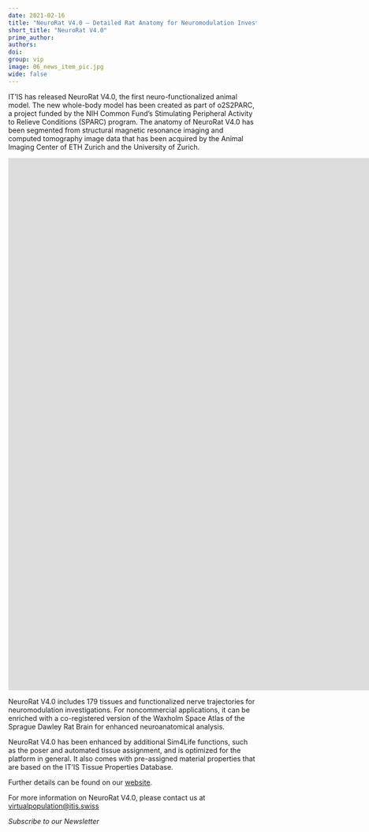```yaml
---
date: 2021-02-16
title: "NeuroRat V4.0 – Detailed Rat Anatomy for Neuromodulation Investigations"
short_title: "NeuroRat V4.0"
prime_author:
authors: 
doi: 
group: vip
image: 06_news_item_pic.jpg
wide: false
---
```

IT’IS has released NeuroRat V4.0, the first neuro-functionalized animal model. The new whole-body model has been created as part of o2S2PARC, a project funded by the NIH Common Fund’s Stimulating Peripheral Activity to Relieve Conditions (SPARC) program. The anatomy of NeuroRat V4.0 has been segmented from structural magnetic resonance imaging and computed tomography image data that has been acquired by the Animal Imaging Center of ETH Zurich and the University of Zurich.

<iframe width="1920" height="1080" frameborder="0"  src="https://www.youtube.com/embed/qUY45c5c5zw" title="YouTube video player" frameborder="0" allow="accelerometer; autoplay; clipboard-write; encrypted-media; gyroscope; picture-in-picture" allowfullscreen uk-responsive uk-video="automute: true"></iframe>

NeuroRat V4.0 includes 179 tissues and functionalized nerve trajectories for neuromodulation investigations. For noncommercial applications, it can be enriched with a co-registered version of the Waxholm Space Atlas of the Sprague Dawley Rat Brain for enhanced neuroanatomical analysis.

NeuroRat V4.0 has been enhanced by additional Sim4Life functions, such as the poser and automated tissue assignment, and is optimized for the platform in general. It also comes with pre-assigned material properties that are based on the IT’IS Tissue Properties Database.

Further details can be found on our [website](https://itis.swiss/virtual-population/animal-models/animals/neurorat/).

For more information on NeuroRat V4.0, please contact us at [virtualpopulation@itis.swiss](mailto:virtualpopulation@itis.swiss)

*Subscribe to our Newsletter*
